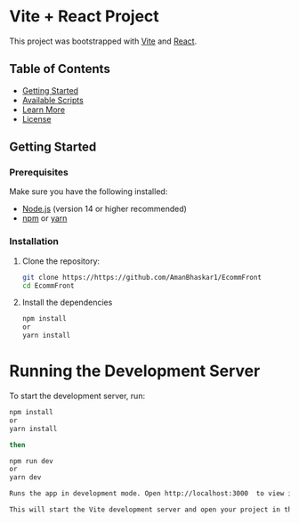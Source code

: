 # Vite + React Project

This project was bootstrapped with [Vite](https://vitejs.dev/) and [React](https://reactjs.org/).

## Table of Contents

- [Getting Started](#getting-started)
- [Available Scripts](#available-scripts)
- [Learn More](#learn-more)
- [License](#license)

## Getting Started

### Prerequisites

Make sure you have the following installed:

- [Node.js](https://nodejs.org/) (version 14 or higher recommended)
- [npm](https://www.npmjs.com/) or [yarn](https://yarnpkg.com/)

### Installation

1. Clone the repository:

   ```sh
   git clone https://https://github.com/AmanBhaskar1/EcommFront
   cd EcommFront
   
2. Install the dependencies
   ```sh
   npm install
   or
   yarn install

# Running the Development Server

To start the development server, run:

   ```sh
   npm install
   or
   yarn install

then

 npm run dev
or
yarn dev

Runs the app in development mode. Open http://localhost:3000  to view it in the browser.

This will start the Vite development server and open your project in the default web browser. The server will automatically reload when you make changes to the code.
